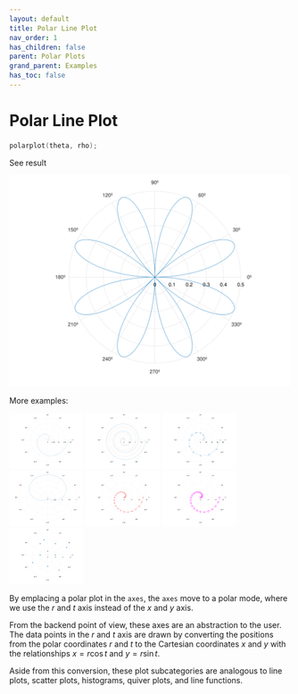 ```yaml
---
layout: default
title: Polar Line Plot
nav_order: 1
has_children: false
parent: Polar Plots
grand_parent: Examples
has_toc: false
---
```

# Polar Line Plot

```cpp
polarplot(theta, rho);
```


See result

[![example_polarplot_1](../polar_plots/polarplot/polarplot_1.svg)](https://github.com/alandefreitas/matplotplusplus/blob/master/examples/polar_plots/polarplot/polarplot_1.cpp)

More examples:
    
[![example_polarplot_2](../polar_plots/polarplot/polarplot_2_thumb.png)](https://github.com/alandefreitas/matplotplusplus/blob/master/examples/polar_plots/polarplot/polarplot_2.cpp)  [![example_polarplot_3](../polar_plots/polarplot/polarplot_3_thumb.png)](https://github.com/alandefreitas/matplotplusplus/blob/master/examples/polar_plots/polarplot/polarplot_3.cpp)  [![example_polarplot_4](../polar_plots/polarplot/polarplot_4_thumb.png)](https://github.com/alandefreitas/matplotplusplus/blob/master/examples/polar_plots/polarplot/polarplot_4.cpp)  [![example_polarplot_5](../polar_plots/polarplot/polarplot_5_thumb.png)](https://github.com/alandefreitas/matplotplusplus/blob/master/examples/polar_plots/polarplot/polarplot_5.cpp)  [![example_polarplot_6](../polar_plots/polarplot/polarplot_6_thumb.png)](https://github.com/alandefreitas/matplotplusplus/blob/master/examples/polar_plots/polarplot/polarplot_6.cpp)  [![example_polarplot_7](../polar_plots/polarplot/polarplot_7_thumb.png)](https://github.com/alandefreitas/matplotplusplus/blob/master/examples/polar_plots/polarplot/polarplot_7.cpp)  [![example_polarplot_8](../polar_plots/polarplot/polarplot_8_thumb.png)](https://github.com/alandefreitas/matplotplusplus/blob/master/examples/polar_plots/polarplot/polarplot_8.cpp)

  
By emplacing a polar plot in the `axes`, the `axes` move to a polar mode, where we use the $r$ and $t$ axis instead of the $x$ and $y$ axis.

From the backend point of view, these axes are an abstraction to the user. The data points in the $r$ and $t$ axis are drawn by converting the positions from the polar coordinates $r$ and $t$ to the Cartesian coordinates $x$ and $y$ with the relationships $x=r \cos{t}$ and $y=r \sin{t}$.

Aside from this conversion, these plot subcategories are analogous to line plots, scatter plots, histograms, quiver plots, and line functions. 
  




<!-- Generated with mdsplit: https://github.com/alandefreitas/mdsplit -->
